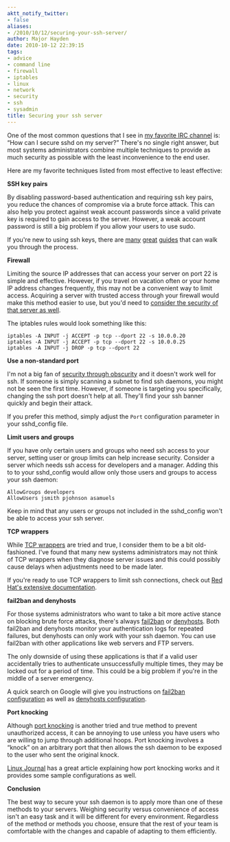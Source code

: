 ```yaml
---
aktt_notify_twitter:
- false
aliases:
- /2010/10/12/securing-your-ssh-server/
author: Major Hayden
date: 2010-10-12 22:39:15
tags:
- advice
- command line
- firewall
- iptables
- linux
- network
- security
- ssh
- sysadmin
title: Securing your ssh server
---
```


One of the most common questions that I see in [my favorite IRC channel][1] is: &#8220;How can I secure sshd on my server?&#8221; There's no single right answer, but most systems administrators combine multiple techniques to provide as much security as possible with the least inconvenience to the end user.

Here are my favorite techniques listed from most effective to least effective:

**SSH key pairs**

By disabling password-based authentication and requiring ssh key pairs, you reduce the chances of compromise via a brute force attack. This can also help you protect against weak account passwords since a valid private key is required to gain access to the server. However, a weak account password is still a big problem if you allow your users to use sudo.

If you're new to using ssh keys, there are [many][2] [great][3] [guides][4] that can walk you through the process.

**Firewall**

Limiting the source IP addresses that can access your server on port 22 is simple and effective. However, if you travel on vacation often or your home IP address changes frequently, this may not be a convenient way to limit access. Acquiring a server with trusted access through your firewall would make this method easier to use, but you'd need to [consider the security of that server as well][5].

The iptables rules would look something like this:

```
iptables -A INPUT -j ACCEPT -p tcp --dport 22 -s 10.0.0.20
iptables -A INPUT -j ACCEPT -p tcp --dport 22 -s 10.0.0.25
iptables -A INPUT -j DROP -p tcp --dport 22
```

**Use a non-standard port**

I'm not a big fan of [security through obscurity][6] and it doesn't work well for ssh. If someone is simply scanning a subnet to find ssh daemons, you might not be seen the first time. However, if someone is targeting you specifically, changing the ssh port doesn't help at all. They'll find your ssh banner quickly and begin their attack.

If you prefer this method, simply adjust the `Port` configuration parameter in your sshd_config file.

**Limit users and groups**

If you have only certain users and groups who need ssh access to your server, setting user or group limits can help increase security. Consider a server which needs ssh access for developers and a manager. Adding this to to your sshd_config would allow only those users and groups to access your ssh daemon:

```
AllowGroups developers
AllowUsers jsmith pjohnson asamuels
```

Keep in mind that any users or groups not included in the sshd_config won't be able to access your ssh server.

**TCP wrappers**

While [TCP wrappers][7] are tried and true, I consider them to be a bit old-fashioned. I've found that many new systems administrators may not think of TCP wrappers when they diagnose server issues and this could possibly cause delays when adjustments need to be made later.

If you're ready to use TCP wrappers to limit ssh connections, check out [Red Hat's extensive documentation][8].

**fail2ban and denyhosts**

For those systems administrators who want to take a bit more active stance on blocking brute force attacks, there's always [fail2ban][9] or [denyhosts][10]. Both fail2ban and denyhosts monitor your authentication logs for repeated failures, but denyhosts can only work with your ssh daemon. You can use fail2ban with other applications like web servers and FTP servers.

The only downside of using these applications is that if a valid user accidentally tries to authenticate unsuccessfully multiple times, they may be locked out for a period of time. This could be a big problem if you're in the middle of a server emergency.

A quick search on Google will give you instructions on [fail2ban configuration][11] as well as [denyhosts configuration][12].

**Port knocking**

Although [port knocking][13] is another tried and true method to prevent unauthorized access, it can be annoying to use unless you have users who are willing to jump through additional hoops. Port knocking involves a &#8220;knock&#8221; on an arbitrary port that then allows the ssh daemon to be exposed to the user who sent the original knock.

[Linux Journal][14] has a great article explaining how port knocking works and it provides some sample configurations as well.

**Conclusion**

The best way to secure your ssh daemon is to apply more than one of these methods to your servers. Weighing security versus convenience of access isn't an easy task and it will be different for every environment. Regardless of the method or methods you choose, ensure that the rest of your team is comfortable with the changes and capable of adapting to them efficiently.

 [1]: irc://irc.freenode.net/slicehost
 [2]: http://sial.org/howto/openssh/publickey-auth/
 [3]: http://www.debian-administration.org/articles/530
 [4]: http://www.linuxquestions.org/linux/answers/Networking/Public_key_authentication_with_ssh
 [5]: http://en.wikipedia.org/wiki/Recursion
 [6]: http://en.wikipedia.org/wiki/Security_through_obscurity
 [7]: http://en.wikipedia.org/wiki/TCP_Wrapper
 [8]: http://docs.redhat.com/docs/en-US/Red_Hat_Enterprise_Linux/5/html/Deployment_Guide/s1-tcpwrappers-access.html
 [9]: http://en.wikipedia.org/wiki/Fail2ban
 [10]: http://en.wikipedia.org/wiki/DenyHosts
 [11]: http://www.fail2ban.org/wiki/index.php/HOWTOs
 [12]: http://denyhosts.sourceforge.net/faq.html#2_0
 [13]: http://en.wikipedia.org/wiki/Port_knocking
 [14]: http://www.linuxjournal.com/article/6811